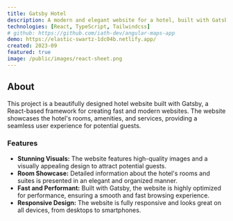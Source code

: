 ```yaml
---
title: Gatsby Hotel
description: A modern and elegant website for a hotel, built with Gatsby.
technologies: [React, TypeScript, Tailwindcss]
# github: https://github.com/iath-dev/angular-maps-app
demo: https://elastic-swartz-1dc04b.netlify.app/
created: 2023-09
featured: true
image: /public/images/react-sheet.png
---
```


## About

This project is a beautifully designed hotel website built with Gatsby, a React-based framework for creating fast and modern websites. The website showcases the hotel's rooms, amenities, and services, providing a seamless user experience for potential guests.

### Features

- **Stunning Visuals:** The website features high-quality images and a visually appealing design to attract potential guests.
- **Room Showcase:** Detailed information about the hotel's rooms and suites is presented in an elegant and organized manner.
- **Fast and Performant:** Built with Gatsby, the website is highly optimized for performance, ensuring a smooth and fast browsing experience.
- **Responsive Design:** The website is fully responsive and looks great on all devices, from desktops to smartphones.
